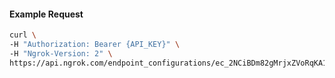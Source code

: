 
#### Example Request
```bash
curl \
-H "Authorization: Bearer {API_KEY}" \
-H "Ngrok-Version: 2" \
https://api.ngrok.com/endpoint_configurations/ec_2NCiBDm82gMrjxZVoRqKA1Gb7hz/oauth
